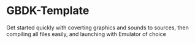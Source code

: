 # GBDK-Template
Get started quickly with coverting graphics and sounds to sources, then compiling all files easily, and launching with Emulator of choice
